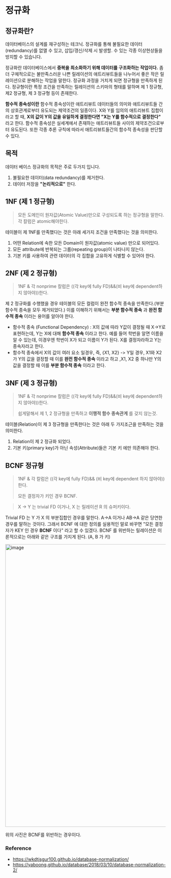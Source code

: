# 정규화

## 정규화란? 

데이터베이스의 설계를 재구성하는 테크닉. 정규화를 통해 불필요한 데이터(redundancy)를 없앨 수 있고, 삽입/갱신/삭제 시 발생할. 수 있는 각종 이상현상들을 방지할 수 있습니다.

정규화란 데이터베이스에서 **중복을 최소화하기 위해 데이터를 구조화하는 작업이다.** 좀 더 구체적으로는 불만족스러운 나쁜 릴레이션의 애트리뷰트들을 나누어서 좋은 작은 릴레이션으로 분해하는 작업을 말한다. 정규화 과정을 거치게 되면 정규형을 만족하게 된다. 정규형이란 특정 조건을 만족하는 릴레이션의 스키마의 형태를 말하며 제 1 정규형, 제2 정규형, 제 3 정규형 등이 존재한다.

**함수적 종속성이란** 함수적 종속성이란 애트리뷰트 데이터들의 의미와 애트리뷰트들 간의 상호관계로부터 유도되는 제약조건의 일종이다. X와 Y를 임의의 애트리뷰트 집합이라고 할 때, **X의 값이 Y의 값을 유일하게 결정한다면 "X는 Y를 함수적으로 결정한다"** 라고 한다. 함수적 종속성은 실세계에서 존재하는 애트리뷰트들 사이의 제약조건으로부터 유도된다. 또한 각종 추론 규칙에 따라서 애트리뷰트들간의 함수적 종속성을 판단할 수 있다.

## 목적

데이터 베이스 정규화의 목적은 주로 두가지 입니다.

1. 불필요한 데이터(data redundancy)를 제거한다.
2. 데이터 저장을 **"논리적으로"** 한다.



## 1NF (제 1 정규형)

> 모든 도메인이 원자값(Atomic Value)만으로 구성되도록 하는 정규형을 말한다.
> 각 칼럼은 atomic해야한다.

테이블이 제 1NF를 만족했다는 것은 아래 세가지 조건을 만족했다는 것을 의미한다.

1. 어떤 Relation에 속한 모든 Domain이 원자값(atomic value) 만으로 되어있다.
2. 모든 attribute에 반복되는 그룹(repeating group)이 나타나지 않는다.
3. 기본 키를 사용하여 관련 데이터의 각 집합을 고유하게 식별할 수 있어야 한다.

## 2NF (제 2 정규형)

> 1NF & 각 nonprime 칼럼은 ((각 key에 fully FD)&&(비 key에 dependent하지 않아야))한다.

제 2 정규화를 수행했을 경우 테이블의 모든 컬럼이 완전 함수적 종속을 만족한다.(부분 함수적 종속을 모두 제거되었다.) 이를 이해하기 위해서는 **부분 함수적 종속** 과 **완전 함수적 종속** 이라는 용어를 알아야 한다.

* 함수적 종속 (Functional Dependency) : X의 값에 따라 Y값이 결정될 때 X->Y로 표현하는데, Y는 X에 대해 **함수적 종속** 이라고 한다. 예를 들어 학번을 알면 이름을 알 수 있는데, 이경우엔 학번이 X가 되고 이름이 Y가 된다. X를 결정자라하고 Y는 종속자라고 한다. 
* 함수적 종속에서 X의 값이 여러 요소 일경우, 즉, {X1, X2} -> Y일 경우, X1와 X2가 Y의 값을 결정할 때 이를 **완전 함수적 종속** 이라고 하고 ,X1, X2 중 하나만 Y의 값을 결정할 때 이를 **부분 함수적 종속** 이라고 한다.



## 3NF (제 3 정규형)

> 1NF & 각 nonprime 칼럼은 ((각 key에 fully FD)&&(비 key에 dependent하지 않아야))한다.
>
> 쉽게말해서 제 1, 2 정규형을 만족하고 **이행적 함수 종속관계** 를 갖지 않는것.

테이블(Relation)이 제 3 정규형을 만족한다는 것은 아래 두 가지조근을 만족하는 것을 의미한다.

1. Relation이 제 2 정규화 되었다. 
2. 기본 키(primary key)가 아닌 속성(Attribute)들은 기본 키 에만 의존해야 한다.

## BCNF 정규형

> 1NF & 각 칼럼은 ((각 key에 fully FD)&& (비 key에 dependent 하지 않아야))한다.
>
> 모든 결정자가 키인 경우 BCNF.

> X -> Y 는 trivial FD 이거나, X 는 릴레이션 R 의 슈퍼키이다.

Trivial FD 는 Y 가 X 의 부분집합인 경우를 말한다. A->A 이거나 AB->A 같은 당연한 경우를 말하는 것이다. 그래서 BCNF 에 대한 정의를 실용적인 말로 바꾸면 "모든 결정자가 KEY 인 경우 **BCNF** 이다" 라고 할 수 있겠다. BCNF 를 위반하는 릴레이션은 이론적으로는 아래와 같은 구조를 가지게 된다. (A, B 가 키)

<img width="887" alt="image" src="https://user-images.githubusercontent.com/36303777/80274140-36b23b00-8713-11ea-94e5-634108d87883.png">

위의 사진은  BCNF를 위반하는 경우이다.



### Reference

* https://wkdtjsgur100.github.io/database-normalization/
* https://yaboong.github.io/database/2018/03/10/database-normalization-2/